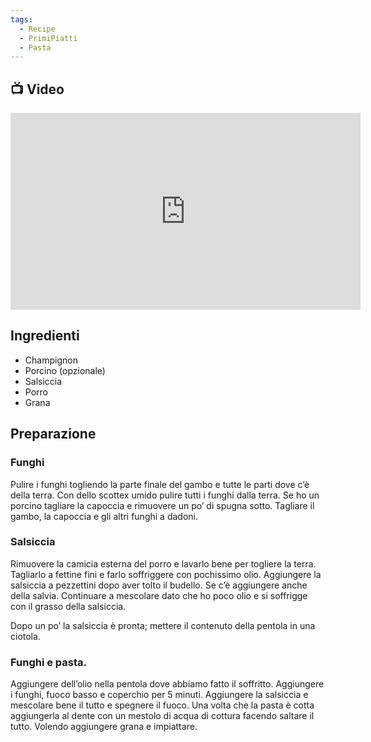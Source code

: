 ```yaml
---
tags:
  - Recipe
  - PrimiPiatti
  - Pasta
---
```



## 📺 Video

<div class="iframe-container">
  <iframe width="560" height="315" src="https://www.youtube.com/embed/frMQ0MTj4WM" title="YouTube video player" frameborder="0" allow="accelerometer; autoplay; clipboard-write; encrypted-media; gyroscope; picture-in-picture" allowfullscreen></iframe>
</div>

## Ingredienti
-   Champignon
-   Porcino (opzionale)
-   Salsiccia
-   Porro
-   Grana

## Preparazione

### **Funghi**

Pulire i funghi togliendo la parte finale del gambo e tutte le parti dove c’è della terra. Con dello scottex umido pulire tutti i funghi dalla terra. Se ho un porcino tagliare la capoccia e rimuovere un po’ di spugna sotto. Tagliare il gambo, la capoccia e gli altri funghi a dadoni.

### **Salsiccia**

Rimuovere la camicia esterna del porro e lavarlo bene per togliere la terra. Tagliarlo a fettine fini e farlo soffriggere con pochissimo olio. Aggiungere la salsiccia a pezzettini dopo aver tolto il budello. Se c’è aggiungere anche della salvia. Continuare a mescolare dato che ho poco olio e si soffrigge con il grasso della salsiccia.

Dopo un po’ la salsiccia è pronta; mettere il contenuto della pentola in una ciotola.

### **Funghi e pasta.**

Aggiungere dell’olio nella pentola dove abbiamo fatto il soffritto. Aggiungere i funghi, fuoco basso e coperchio per 5 minuti. Aggiungere la salsiccia e mescolare bene il tutto e spegnere il fuoco. Una volta che la pasta è cotta aggiungerla al dente con un mestolo di acqua di cottura facendo saltare il tutto. Volendo aggiungere grana e impiattare.
